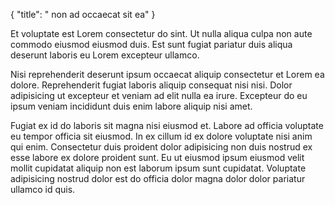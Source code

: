 {
  "title": " non ad occaecat sit ea"
}

Et voluptate est Lorem consectetur do sint. Ut nulla aliqua culpa non aute commodo eiusmod eiusmod duis. Est sunt fugiat pariatur duis aliqua deserunt laboris eu Lorem excepteur ullamco.

Nisi reprehenderit deserunt ipsum occaecat aliquip consectetur et Lorem ea dolore. Reprehenderit fugiat laboris aliquip consequat nisi nisi. Dolor adipisicing ut excepteur et veniam ad elit nulla ea irure. Excepteur do eu ipsum veniam incididunt duis enim labore aliquip nisi amet.

Fugiat ex id do laboris sit magna nisi eiusmod et. Labore ad officia voluptate eu tempor officia sit eiusmod. In ex cillum id ex dolore voluptate nisi anim qui enim. Consectetur duis proident dolor adipisicing non duis nostrud ex esse labore ex dolore proident sunt. Eu ut eiusmod ipsum eiusmod velit mollit cupidatat aliquip non est laborum ipsum sunt cupidatat. Voluptate adipisicing nostrud dolor est do officia dolor magna dolor dolor pariatur ullamco id quis.